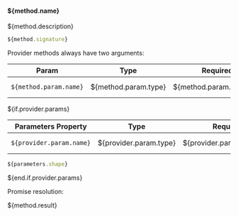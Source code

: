 #### ${method.name}

${method.description}

```typescript
${method.signature}
```

Provider methods always have two arguments:

| Param                  | Type                 | Required                 | Summary                 |
| ---------------------- | -------------------- | ------------------------ | ----------------------- |
| `${method.param.name}` | ${method.param.type} | ${method.param.required} | ${method.param.summary} ${method.param.constraints} |


${if.provider.params}

| Parameters Property    | Type                 | Required                 | Summary                 |
| ---------------------- | -------------------- | ------------------------ | ----------------------- |
| `${provider.param.name}` | ${provider.param.type} | ${provider.param.required} | ${provider.param.summary} ${provider.param.constraints} |

```typescript
${parameters.shape}
```

${end.if.provider.params}

Promise resolution:

${method.result}

